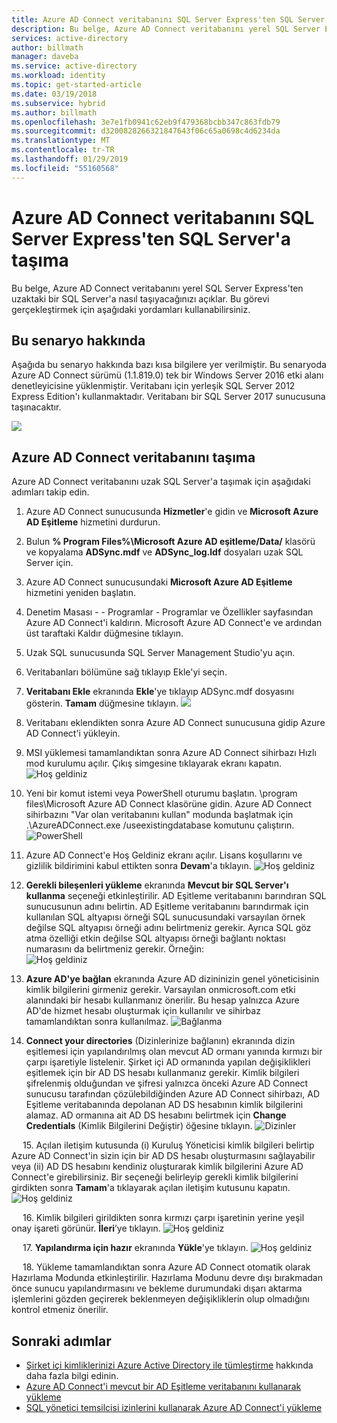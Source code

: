```yaml
---
title: Azure AD Connect veritabanını SQL Server Express'ten SQL Server'a taşıma. | Microsoft Docs
description: Bu belge, Azure AD Connect veritabanını yerel SQL Server Express'ten uzaktaki bir SQL Server'a nasıl taşıyacağınızı açıklar.
services: active-directory
author: billmath
manager: daveba
ms.service: active-directory
ms.workload: identity
ms.topic: get-started-article
ms.date: 03/19/2018
ms.subservice: hybrid
ms.author: billmath
ms.openlocfilehash: 3e7e1fb0941c62eb9f479368bcbb347c863fdb79
ms.sourcegitcommit: d3200828266321847643f06c65a0698c4d6234da
ms.translationtype: MT
ms.contentlocale: tr-TR
ms.lasthandoff: 01/29/2019
ms.locfileid: "55160568"
---
```

# <a name="move-azure-ad-connect-database-from-sql-server-express-to-sql-server"></a>Azure AD Connect veritabanını SQL Server Express'ten SQL Server'a taşıma 

Bu belge, Azure AD Connect veritabanını yerel SQL Server Express'ten uzaktaki bir SQL Server'a nasıl taşıyacağınızı açıklar.  Bu görevi gerçekleştirmek için aşağıdaki yordamları kullanabilirsiniz.

## <a name="about-this-scenario"></a>Bu senaryo hakkında
Aşağıda bu senaryo hakkında bazı kısa bilgilere yer verilmiştir.  Bu senaryoda Azure AD Connect sürümü (1.1.819.0) tek bir Windows Server 2016 etki alanı denetleyicisine yüklenmiştir.  Veritabanı için yerleşik SQL Server 2012 Express Edition'ı kullanmaktadır.  Veritabanı bir SQL Server 2017 sunucusuna taşınacaktır.

![](media/how-to-connect-install-move-db/move1.png)

## <a name="move-the-azure-ad-connect-database"></a>Azure AD Connect veritabanını taşıma
Azure AD Connect veritabanını uzak SQL Server'a taşımak için aşağıdaki adımları takip edin.

1.  Azure AD Connect sunucusunda **Hizmetler**'e gidin ve **Microsoft Azure AD Eşitleme** hizmetini durdurun.
2. Bulun **% Program Files%\Microsoft Azure AD eşitleme/Data/** klasörü ve kopyalama **ADSync.mdf** ve **ADSync_log.ldf** dosyaları uzak SQL Server için.
3. Azure AD Connect sunucusundaki **Microsoft Azure AD Eşitleme** hizmetini yeniden başlatın.
4. Denetim Masası - - Programlar - Programlar ve Özellikler sayfasından Azure AD Connect'i kaldırın.  Microsoft Azure AD Connect'e ve ardından üst taraftaki Kaldır düğmesine tıklayın.
5. Uzak SQL sunucusunda SQL Server Management Studio'yu açın.
6. Veritabanları bölümüne sağ tıklayıp Ekle'yi seçin.
7. **Veritabanı Ekle** ekranında **Ekle**'ye tıklayıp ADSync.mdf dosyasını gösterin.  **Tamam** düğmesine tıklayın.
![](media/how-to-connect-install-move-db/move2.png)

8. Veritabanı eklendikten sonra Azure AD Connect sunucusuna gidip Azure AD Connect'i yükleyin.
9. MSI yüklemesi tamamlandıktan sonra Azure AD Connect sihirbazı Hızlı mod kurulumu açılır. Çıkış simgesine tıklayarak ekranı kapatın.
![Hoş geldiniz](./media/how-to-connect-install-move-db/db1.png)
10. Yeni bir komut istemi veya PowerShell oturumu başlatın. <drive>\program files\Microsoft Azure AD Connect klasörüne gidin. Azure AD Connect sihirbazını "Var olan veritabanını kullan" modunda başlatmak için .\AzureADConnect.exe /useexistingdatabase komutunu çalıştırın.
![PowerShell](./media/how-to-connect-install-move-db/db2.png)
11. Azure AD Connect'e Hoş Geldiniz ekranı açılır. Lisans koşullarını ve gizlilik bildirimini kabul ettikten sonra **Devam**'a tıklayın.
![Hoş geldiniz](./media/how-to-connect-install-move-db/db3.png)
12. **Gerekli bileşenleri yükleme** ekranında **Mevcut bir SQL Server'ı kullanma** seçeneği etkinleştirilir. AD Eşitleme veritabanını barındıran SQL sunucusunun adını belirtin. AD Eşitleme veritabanını barındırmak için kullanılan SQL altyapısı örneği SQL sunucusundaki varsayılan örnek değilse SQL altyapısı örneği adını belirtmeniz gerekir. Ayrıca SQL göz atma özelliği etkin değilse SQL altyapısı örneği bağlantı noktası numarasını da belirtmeniz gerekir. Örneğin:         
![Hoş geldiniz](./media/how-to-connect-install-move-db/db4.png)           

13. **Azure AD'ye bağlan** ekranında Azure AD dizininizin genel yöneticisinin kimlik bilgilerini girmeniz gerekir. Varsayılan onmicrosoft.com etki alanındaki bir hesabı kullanmanız önerilir. Bu hesap yalnızca Azure AD'de hizmet hesabı oluşturmak için kullanılır ve sihirbaz tamamlandıktan sonra kullanılmaz.
![Bağlanma](./media/how-to-connect-install-move-db/db5.png)
 
14. **Connect your directories** (Dizinlerinize bağlanın) ekranında dizin eşitlemesi için yapılandırılmış olan mevcut AD ormanı yanında kırmızı bir çarpı işaretiyle listelenir. Şirket içi AD ormanında yapılan değişiklikleri eşitlemek için bir AD DS hesabı kullanmanız gerekir. Kimlik bilgileri şifrelenmiş olduğundan ve şifresi yalnızca önceki Azure AD Connect sunucusu tarafından çözülebildiğinden Azure AD Connect sihirbazı, AD Eşitleme veritabanında depolanan AD DS hesabının kimlik bilgilerini alamaz. AD ormanına ait AD DS hesabını belirtmek için **Change Credentials** (Kimlik Bilgilerini Değiştir) öğesine tıklayın.
![Dizinler](./media/how-to-connect-install-move-db/db6.png)
 
 
15. Açılan iletişim kutusunda (i) Kuruluş Yöneticisi kimlik bilgileri belirtip Azure AD Connect'in sizin için bir AD DS hesabı oluşturmasını sağlayabilir veya (ii) AD DS hesabını kendiniz oluşturarak kimlik bilgilerini Azure AD Connect'e girebilirsiniz. Bir seçeneği belirleyip gerekli kimlik bilgilerini girdikten sonra **Tamam**'a tıklayarak açılan iletişim kutusunu kapatın.
![Hoş geldiniz](./media/how-to-connect-install-move-db/db7.png)
 
 
16. Kimlik bilgileri girildikten sonra kırmızı çarpı işaretinin yerine yeşil onay işareti görünür. **İleri**’ye tıklayın.
![Hoş geldiniz](./media/how-to-connect-install-move-db/db8.png)
 
 
17. **Yapılandırma için hazır** ekranında **Yükle**'ye tıklayın.
![Hoş geldiniz](./media/how-to-connect-install-move-db/db9.png)
 
 
18. Yükleme tamamlandıktan sonra Azure AD Connect otomatik olarak Hazırlama Modunda etkinleştirilir. Hazırlama Modunu devre dışı bırakmadan önce sunucu yapılandırmasını ve bekleme durumundaki dışarı aktarma işlemlerini gözden geçirerek beklenmeyen değişikliklerin olup olmadığını kontrol etmeniz önerilir. 

## <a name="next-steps"></a>Sonraki adımlar

- [Şirket içi kimliklerinizi Azure Active Directory ile tümleştirme](whatis-hybrid-identity.md) hakkında daha fazla bilgi edinin.
- [Azure AD Connect'i mevcut bir AD Eşitleme veritabanını kullanarak yükleme](how-to-connect-install-existing-database.md)
- [SQL yönetici temsilcisi izinlerini kullanarak Azure AD Connect'i yükleme](how-to-connect-install-sql-delegation.md)

